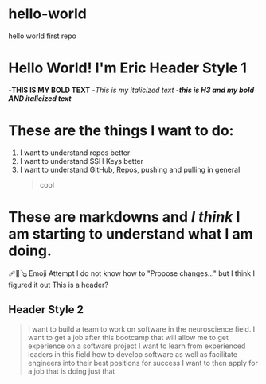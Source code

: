 # hello-world
hello world first repo 
# Hello World! I'm Eric Header Style 1
-**THIS IS MY BOLD TEXT**
-*This is my italicized text*
-***this is H3 and my bold AND italicized text***
# These are the things I want to do:
1. I want to understand repos better
2. I want to understand SSH Keys better
3. I want to understand GitHub, Repos, pushing and pulling in general
   > cool
# These are markdowns **and** *I think* I am starting to understand what I am doing. 
🩹🎱🪕 Emoji Attempt 
I do not know how to "Propose changes..." but I think I figured it out This is a header?
## Header Style 2
  > I want to build a team to work on software in the neuroscience field.
  > I want to get a job after this bootcamp that will allow me to get experience on a software project
  > I want to learn from experienced leaders in this field how to develop software as well as facilitate engineers into their best positions for success
  > I want to then apply for a job that is doing just that
